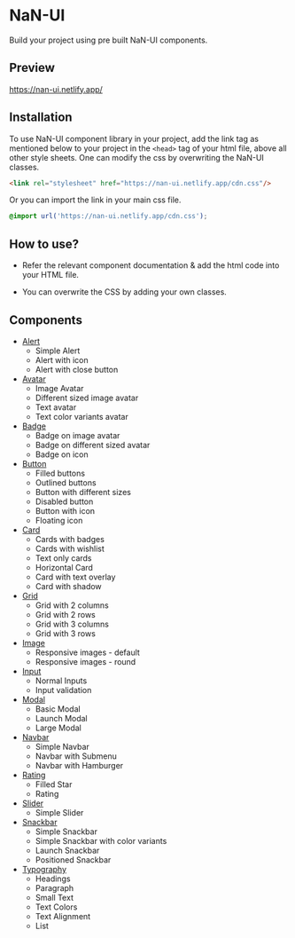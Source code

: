 # NaN-UI

Build your project using pre built NaN-UI components.

## Preview
https://nan-ui.netlify.app/

## Installation
To use NaN-UI component library in your project, add the link tag as mentioned below to your project in the `<head>` tag of your html file, above all other style sheets. One can modify the css by overwriting the NaN-UI classes.

```HTML
<link rel="stylesheet" href="https://nan-ui.netlify.app/cdn.css"/>
```

Or you can import the link in your main css file.

```CSS
@import url('https://nan-ui.netlify.app/cdn.css');
```

## How to use?

- Refer the relevant component documentation & add the html code into your HTML file.

- You can overwrite the CSS by adding your own classes.

## Components
* [Alert](https://nan-ui.netlify.app/components/alert/alert.html)
  * Simple Alert
  * Alert with icon
  * Alert with close button
* [Avatar](https://nan-ui.netlify.app/components/avatar/avatar.html)
  * Image Avatar
  * Different sized image avatar
  * Text avatar
  * Text color variants avatar
* [Badge](https://nan-ui.netlify.app/components/badge/badge.html)
  * Badge on image avatar
  * Badge on different sized avatar
  * Badge on icon
* [Button](https://nan-ui.netlify.app/components/button/button.html)
  * Filled buttons
  * Outlined buttons
  * Button with different sizes
  * Disabled button
  * Button with icon
  * Floating icon
* [Card](https://nan-ui.netlify.app/components/card/card.html)
  * Cards with badges
  * Cards with wishlist
  * Text only cards
  * Horizontal Card
  * Card with text overlay
  * Card with shadow
* [Grid](https://nan-ui.netlify.app/components/grid/grid.html)
    * Grid with 2 columns
    * Grid with 2 rows
    * Grid with 3 columns
    * Grid with 3 rows
* [Image](https://nan-ui.netlify.app/components/image/image.html)
  * Responsive images - default
  * Responsive images - round
* [Input](https://nan-ui.netlify.app/components/input/input.html)
  * Normal Inputs
  * Input validation
* [Modal](https://nan-ui.netlify.app/components/modal/modal.html)
  * Basic Modal
  * Launch Modal
  * Large Modal
* [Navbar](https://nan-ui.netlify.app/components/navbar/navbar.html)
  * Simple Navbar
  * Navbar with Submenu
  * Navbar with Hamburger
* [Rating](https://nan-ui.netlify.app/components/rating/rating.html)
  * Filled Star
  * Rating
* [Slider](https://nan-ui.netlify.app/components/slider/slider.html)
  * Simple Slider
* [Snackbar](https://nan-ui.netlify.app/components/snackbar/snackbar.html)
  * Simple Snackbar
  * Simple Snackbar with color variants
  * Launch Snackbar
  * Positioned Snackbar 
* [Typography](https://nan-ui.netlify.app/components/typography/typography.html)
  * Headings
  * Paragraph
  * Small Text
  * Text Colors
  * Text Alignment
  * List
                   